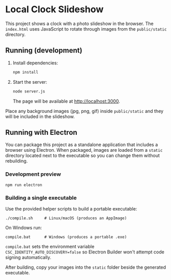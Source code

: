 # Local Clock Slideshow

This project shows a clock with a photo slideshow in the browser. The `index.html` uses JavaScript to rotate through images from the `public/static` directory.

## Running (development)

1. Install dependencies:
   ```sh
   npm install
   ```
2. Start the server:
   ```sh
   node server.js
   ```
   The page will be available at <http://localhost:3000>.

Place any background images (jpg, png, gif) inside `public/static` and they will be included in the slideshow.

## Running with Electron

You can package this project as a standalone application that includes a
browser using Electron. When packaged, images are loaded from a `static`
directory located next to the executable so you can change them without
rebuilding.

### Development preview

```
npm run electron
```

### Building a single executable

Use the provided helper scripts to build a portable executable:

```
./compile.sh     # Linux/macOS (produces an AppImage)
```

On Windows run:

```
compile.bat      # Windows (produces a portable .exe)
```
`compile.bat` sets the environment variable `CSC_IDENTITY_AUTO_DISCOVERY=false`
so Electron Builder won't attempt code signing automatically.

After building, copy your images into the `static` folder beside the generated
executable.
